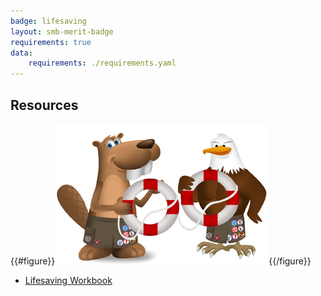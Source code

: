 ```yaml
---
badge: lifesaving
layout: smb-merit-badge
requirements: true
data:
    requirements: ./requirements.yaml
---
```


## Resources

{{#figure}}<img src="lifesaving-bucky.jpg" class="W(100%)" />{{/figure}}
* [Lifesaving Workbook](lifesaving-workbook.pdf)
